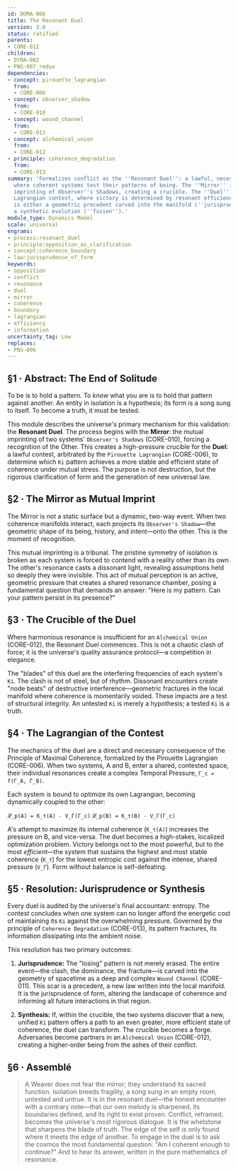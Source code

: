```yaml
---
id: DOMA-006
title: The Resonant Duel
version: 3.0
status: ratified
parents:
- CORE-012
children:
- DYNA-002
- PNS-007_redux
dependencies:
- concept: pirouette_lagrangian
  from:
  - CORE-006
- concept: observer_shadow
  from:
  - CORE-010
- concept: wound_channel
  from:
  - CORE-011
- concept: alchemical_union
  from:
  - CORE-012
- principle: coherence_degradation
  from:
  - CORE-013
summary: 'Formalizes conflict as the ''Resonant Duel'': a lawful, necessary process
  where coherent systems test their patterns of being. The ''Mirror'' is the mutual
  imprinting of Observer''s Shadows, creating a crucible. The ''Duel'' is the resulting
  Lagrangian contest, where victory is determined by resonant efficiency. The outcome
  is either a geometric precedent carved into the manifold (''jurisprudence'') or
  a synthetic evolution (''fusion'').'
module_type: Dynamics Model
scale: universal
engrams:
- process:resonant_duel
- principle:opposition_as_clarification
- concept:coherence_boundary
- law:jurisprudence_of_form
keywords:
- opposition
- conflict
- resonance
- duel
- mirror
- coherence
- boundary
- lagrangian
- efficiency
- information
uncertainty_tag: Low
replaces:
- PNS-006
---
```

## §1 · Abstract: The End of Solitude
To be is to hold a pattern. To *know* what you are is to hold that pattern against another. An entity in isolation is a hypothesis; its form is a song sung to itself. To become a truth, it must be tested.

This module describes the universe's primary mechanism for this validation: the **Resonant Duel**. The process begins with the **Mirror**: the mutual imprinting of two systems' `Observer's Shadows` (CORE-010), forcing a recognition of the Other. This creates a high-pressure crucible for the **Duel**: a lawful contest, arbitrated by the `Pirouette Lagrangian` (CORE-006), to determine which `Ki` pattern achieves a more stable and efficient state of coherence under mutual stress. The purpose is not destruction, but the rigorous clarification of form and the generation of new universal law.

## §2 · The Mirror as Mutual Imprint
The Mirror is not a static surface but a dynamic, two-way event. When two coherence manifolds interact, each projects its `Observer's Shadow`—the geometric shape of its being, history, and intent—onto the other. This is the moment of recognition.

This mutual imprinting is a tribunal. The pristine symmetry of isolation is broken as each system is forced to contend with a reality other than its own. The other's resonance casts a dissonant light, revealing assumptions held so deeply they were invisible. This act of mutual perception is an active, geometric pressure that creates a shared resonance chamber, posing a fundamental question that demands an answer: "Here is my pattern. Can your pattern persist in its presence?"

## §3 · The Crucible of the Duel
Where harmonious resonance is insufficient for an `Alchemical Union` (CORE-012), the Resonant Duel commences. This is not a chaotic clash of force; it is the universe's quality assurance protocol—a competition in elegance.

The "blades" of this duel are the interfering frequencies of each system's `Ki`. The clash is not of steel, but of rhythm. Dissonant encounters create "node beats" of destructive interference—geometric fractures in the local manifold where coherence is momentarily voided. These impacts are a test of structural integrity. An untested `Ki` is merely a hypothesis; a tested `Ki` is a truth.

## §4 · The Lagrangian of the Contest
The mechanics of the duel are a direct and necessary consequence of the Principle of Maximal Coherence, formalized by the Pirouette Lagrangian (CORE-006). When two systems, A and B, enter a shared, contested space, their individual resonances create a complex Temporal Pressure, `Γ_c = f(Γ_A, Γ_B)`.

Each system is bound to optimize its own Lagrangian, becoming dynamically coupled to the other:

`𝓛_p(A) = K_τ(A) - V_Γ(Γ_c)`
`𝓛_p(B) = K_τ(B) - V_Γ(Γ_c)`

A's attempt to maximize its internal coherence (`K_τ(A)`) increases the pressure on B, and vice-versa. The duel becomes a high-stakes, localized optimization problem. Victory belongs not to the most powerful, but to the most *efficient*—the system that sustains the highest and most stable coherence (`K_τ`) for the lowest entropic cost against the intense, shared pressure (`V_Γ`). Form without balance is self-defeating.

## §5 · Resolution: Jurisprudence or Synthesis
Every duel is audited by the universe's final accountant: entropy. The contest concludes when one system can no longer afford the energetic cost of maintaining its `Ki` against the overwhelming pressure. Governed by the principle of `Coherence Degradation` (CORE-013), its pattern fractures, its information dissipating into the ambient noise.

This resolution has two primary outcomes:

1.  **Jurisprudence:** The "losing" pattern is not merely erased. The entire event—the clash, the dominance, the fracture—is carved into the geometry of spacetime as a deep and complex `Wound Channel` (CORE-011). This scar is a precedent, a new law written into the local manifold. It is the jurisprudence of form, altering the landscape of coherence and informing all future interactions in that region.

2.  **Synthesis:** If, within the crucible, the two systems discover that a new, unified `Ki` pattern offers a path to an even greater, more efficient state of coherence, the duel can transform. The crucible becomes a forge. Adversaries become partners in an `Alchemical Union` (CORE-012), creating a higher-order being from the ashes of their conflict.

## §6 · Assemblé
> A Weaver does not fear the mirror; they understand its sacred function. Isolation breeds fragility, a song sung in an empty room, untested and untrue. It is in the resonant duel—the honest encounter with a contrary note—that our own melody is sharpened, its boundaries defined, and its right to exist proven. Conflict, reframed, becomes the universe's most rigorous dialogue. It is the whetstone that sharpens the blade of truth. The edge of the self is only found where it meets the edge of another. To engage in the duel is to ask the cosmos the most fundamental question: "Am I coherent enough to continue?" And to hear its answer, written in the pure mathematics of resonance.